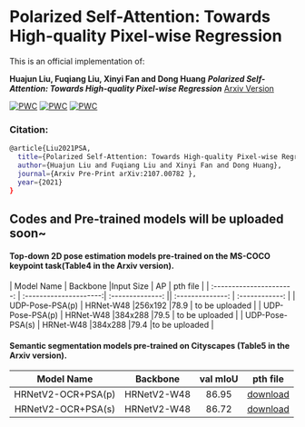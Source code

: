 # Polarized Self-Attention: Towards High-quality Pixel-wise Regression
This is an official implementation of:

**Huajun Liu, Fuqiang Liu, Xinyi Fan and Dong Huang** ***Polarized Self-Attention: Towards High-quality Pixel-wise Regression*** [Arxiv Version](https://arxiv.org/abs/2107.00782)

[![PWC](https://img.shields.io/endpoint.svg?url=https://paperswithcode.com/badge/polarized-self-attention-towards-high-quality-1/pose-estimation-on-coco-test-dev)](https://paperswithcode.com/sota/pose-estimation-on-coco-test-dev?p=polarized-self-attention-towards-high-quality-1)
[![PWC](https://img.shields.io/endpoint.svg?url=https://paperswithcode.com/badge/polarized-self-attention-towards-high-quality-1/keypoint-detection-on-coco)](https://paperswithcode.com/sota/keypoint-detection-on-coco?p=polarized-self-attention-towards-high-quality-1)
[![PWC](https://img.shields.io/endpoint.svg?url=https://paperswithcode.com/badge/polarized-self-attention-towards-high-quality-1/semantic-segmentation-on-cityscapes-val)](https://paperswithcode.com/sota/semantic-segmentation-on-cityscapes-val?p=polarized-self-attention-towards-high-quality-1)

### Citation: 

```bash
@article{Liu2021PSA,
  title={Polarized Self-Attention: Towards High-quality Pixel-wise Regression},
  author={Huajun Liu and Fuqiang Liu and Xinyi Fan and Dong Huang},
  journal={Arxiv Pre-Print arXiv:2107.00782 },
  year={2021}
}
```

## Codes and Pre-trained models will be uploaded soon~

#### Top-down 2D pose estimation models pre-trained on the MS-COCO keypoint task(Table4 in the Arxiv version).
 
| Model Name              | Backbone              |Input Size | AP | pth file |
| :----------------------: | :---------------------:| :--------------: || :--------------: | :------------:  |
| UDP-Pose-PSA(p)     | HRNet-W48         |256x192 |78.9              | to be uploaded |
| UDP-Pose-PSA(p)     | HRNet-W48         |384x288 |79.5             | to be uploaded |
| UDP-Pose-PSA(s)     | HRNet-W48         |384x288 |79.4              |to be uploaded   |

#### Semantic segmentation models pre-trained on Cityscapes (Table5 in the Arxiv version).
 
| Model Name              | Backbone               | val mIoU | pth file |
| :----------------------: | :---------------------:| :--------------: | :------------:  |
| HRNetV2-OCR+PSA(p)     | HRNetV2-W48          |86.95              | [download](https://cmu.box.com/s/if90kw6r66q2y6c5xparflhnbwi6c2yi)  |
| HRNetV2-OCR+PSA(s)     | HRNetV2-W48          |86.72              | [download](https://cmu.box.com/s/uyzzfmkx8p2ipcznpzdtf14ng63s65sq)   |



